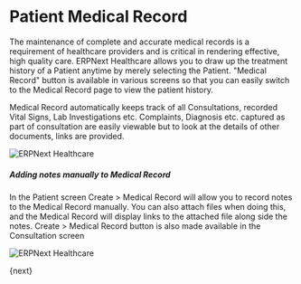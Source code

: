 <!-- add-breadcrumbs -->
# Patient Medical Record
The maintenance of complete and accurate medical records is a requirement of healthcare providers and is critical in rendering effective, high quality care. ERPNext Healthcare allows you to draw up the treatment history of a Patient anytime by merely selecting the Patient. "Medical Record" button is available in various screens so that you can easily switch to the Medical Record page to view the patient history.

Medical Record automatically keeps track of all Consultations, recorded Vital Signs, Lab Investigations etc. Complaints, Diagnosis etc. captured as part of consultation are easily viewable but to look at the details of other documents, links are provided.

<img class="screenshot" alt="ERPNext Healthcare" src="{{docs_base_url}}/assets/img/healthcare/medical_record_1.png">

##### Adding notes manually to Medical Record
In the Patient screen Create > Medical Record will allow you to record notes to the Medical Record manually. You can also attach files when doing this, and the Medical Record will display links to the attached file along side the notes. Create > Medical Record button is also made available in the Consultation screen

<img class="screenshot" alt="ERPNext Healthcare" src="{{docs_base_url}}/assets/img/healthcare/medical_record_2.png">

{next}
